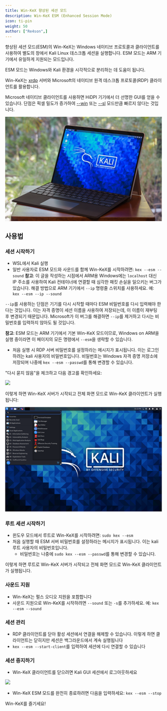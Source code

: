 ```yaml
---
title: Win-KeX 향상된 세션 모드
description: Win-KeX ESM (Enhanced Session Mode)
icon: ti-pin
weight: 50
author: ["Re4son",]
---
```


향상된 세션 모드(ESM)의 Win-KeX는 Windows 네이티브 프로토콜과 클라이언트를 사용하여 별도의 창에서 Kali Linux 데스크톱 세션을 실행합니다. ESM 모드는 ARM 기기에서 유일하게 지원되는 모드입니다.

ESM 모드는 Windows와 Kali 환경을 시각적으로 분리하는 데 도움이 됩니다.

Win-KeX는 [xrdp](http://xrdp.org/) 서버와 Microsoft의 네이티브 원격 데스크톱 프로토콜(RDP) 클라이언트를 활용합니다.

Microsoft 네이티브 클라이언트를 사용하면 HiDPI 기기에서 더 선명한 GUI를 얻을 수 있습니다. 단점은 픽셀 밀도가 증가하여 [--win](/docs/wsl/win-kex-win/) 또는 [--sl](/docs/wsl/win-kex-sl/) 모드만큼 빠르지 않다는 것입니다.

![](win-kex-esm-arm.png)

## 사용법

### 세션 시작하기

- WSL에서 Kali 실행
- 일반 사용자로 ESM 모드와 사운드를 함께 Win-KeX를 시작하려면: `kex --esm --sound`
**참고**: 이 글을 작성하는 시점에서 ARM용 Windows에는 `localhost` 대신 IP 주소를 사용하여 Kali 컨테이너에 연결할 때 심각한 패킷 손실을 일으키는 버그가 있습니다. 해결 방법으로 ARM 기기에서 `--ip` 명령줄 스위치를 사용하세요. 예: `kex --esm --ip --sound`

`--ip`를 사용하는 단점은 기기를 다시 시작할 때마다 ESM 비밀번호를 다시 입력해야 한다는 것입니다. 이는 자격 증명이 세션 이름을 사용하여 저장되는데, 이 이름이 재부팅 후 변경되기 때문입니다. Microsoft가 이 버그를 해결하면 `--ip`를 제거하고 다시는 비밀번호를 입력하지 않아도 될 것입니다.

**참고**: ESM 모드는 ARM 기기에서 기본 Win-KeX 모드이므로, Windows on ARM을 실행 중이라면 이 페이지의 모든 명령에서 `--esm`을 생략할 수 있습니다.

- 처음 실행 시 RDP 서버 비밀번호를 설정하라는 메시지가 표시됩니다. 이는 로그인하려는 kali 사용자의 비밀번호입니다. 비밀번호는 Windows 자격 증명 저장소에 저장되며 나중에 `kex --esm --passwd`를 통해 변경할 수 있습니다.

"다시 묻지 않음"을 체크하고 다음 경고를 확인하세요:

![](RDP-Message-1.png)

이렇게 하면 Win-KeX 서버가 시작되고 전체 화면 모드로 Win-KeX 클라이언트가 실행됩니다:

![](../win-kex/win-kex-esm.png)

### 루트 세션 시작하기

- 윈도우 모드에서 루트로 Win-KeX를 시작하려면: `sudo kex --esm`
- 처음 실행할 때 ESM 서버 비밀번호를 설정하라는 메시지가 표시됩니다. 이는 kali 루트 사용자의 비밀번호입니다.
  - 비밀번호는 나중에 `sudo kex --esm --passwd`를 통해 변경할 수 있습니다.

이렇게 하면 루트로 Win-KeX 서버가 시작되고 전체 화면 모드로 Win-KeX 클라이언트가 실행됩니다.

### 사운드 지원

- Win-KeX는 펄스 오디오 지원을 포함합니다
- 사운드 지원으로 Win-KeX를 시작하려면 `--sound` 또는 `-s`를 추가하세요. 예: `kex --esm --sound`

### 세션 관리

- RDP 클라이언트를 닫아 활성 세션에서 연결을 해제할 수 있습니다. 이렇게 하면 클라이언트는 닫히지만 세션은 백그라운드에서 계속 실행됩니다
- `kex --esm --start-client`를 입력하여 세션에 다시 연결할 수 있습니다

### 세션 중지하기

- Win-KeX 클라이언트를 닫으려면 Kali GUI 세션에서 로그아웃하세요

![](win-kex-2.png)

- Win-KeX ESM 모드를 완전히 종료하려면 다음을 입력하세요: `kex --esm --stop`

Win-KeX를 즐기세요!
